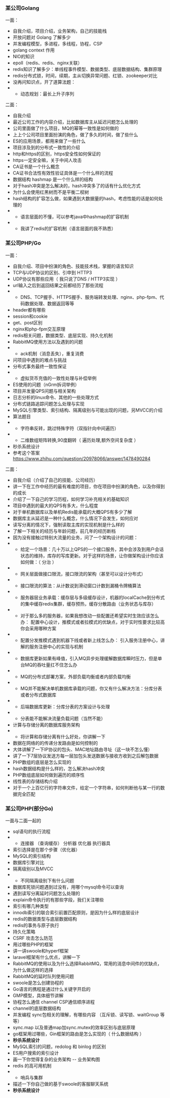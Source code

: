 ### 某公司Golang
一面：
- 自我介绍，项目介绍，业务架构，自己的技能栈
- 开放问题对 Golang 了解多少
- 并发编程模型，多进程，多线程，协程，CSP
- golang context 作用
- NIO的知识
- epoll（redis、redis、nginx关联）
- redis知识了解多少：单线程事件模型、数据类型、底层数据结构、集群原理
- redis分布式锁，时间，续期，主从切换异常问题、红锁、zookeeper对比
- 没再问知识点，开了道算法题：
- - 动态规划：最长上升子序列

二面：
- 自我介绍
- 最近公司工作的内容介绍，比如数据库主从延迟问题怎么处理的
- 公司里面做了什么项目，MQ的幂等一致性是如何做的
- 上上个公司项目里面扮演的角色，做了多久的时间，做了些什么
- ES的应用场景，都用来做了一些什么
- 项目涉及到的分布式一致性的介绍
- http和https的区别，https安全性如何保证的
- https一定安全嘛，关于中间人攻击
- CA证书是一个什么概念
- CA证书合法性有效性验证具体是一个什么样的流程
- 数据结构 hashmap 是一个什么样的结构
- 对于hash冲突是怎么解决的，hash冲突多了的话有什么优化方式
- 为什么会使用红黑树而不是平衡二杈树
- hash结构的扩容怎么做，如果遇到大数据量的hash，考虑性能的话是如何处理的
- - 语言层面的不懂，可以参考java中hashmap的扩容机制
- - 我讲了redis的扩容机制（语言层面的我不熟悉）


### 某公司PHP/Go
一面：
- 自我介绍、项目中扮演的角色、技能技术栈，掌握的语言知识
- TCP与UDP协议的区别、引申到 HTTP3
- UDP协议有那些应用（ 我只说了DNS / HTTP3实现 ）
- url输入之后到返回结果之前都经历了那些流程
- - DNS、TCP握手、HTTPS握手、服务端转发处理、nginx、php-fpm、代码数据处理、数据返回等等
- header都有哪些
- session和cookie
- get、post区别
- nginx和php-fpm交互原理
- redis相关问题，数据类型、底层实现、持久化机制
- RabbitMQ使用方法以及遇到的问题
- - ack机制（消息丢失），重复消费
- 问项目中遇到的难点与挑战
- 分布式事务最终一致性保证
- - 虚拟货币充值的一致性处理与补偿举例
- ES使用的问题（nGrm拆词举例）
- 项目并发量QPS问题与相关架构
- 日志分析的linux命令、其他的一些处理方式
- 分布式链路追踪问题怎么处理与实现
- MySQL引擎类型、索引结构、隔离级别与可能出现的问题，另MVCC的介绍
- 算法题目
- - 字符串反转，跳过特殊字符（双指针向中间遍历）
- - 二维数组矩阵转换,90度翻转（ 遍历处理,额外空间复杂度 ）
- 秒杀系统设计
- 参考这个答案  https://www.zhihu.com/question/20978066/answer/1478490284

二面：
- 自我介绍（介绍了自己的技能、公司经历）
- 讲一下在工作中经历的最有难度的项目，你在项目中扮演的角色，以及你得到的成长
- 介绍了一下自己的学习历程，如何学习补充相关的基础知识
- 项目中遇到的最大的QPS有多大，什么程度
- 对于单机数据库以及单机Redis能承载的大概QPS有多少了解
- 数据库主从延迟是一种什么概念，什么情况下会发生，如何应对
- 读写分离的情况下，强制读取主库的实现机制是什么样的
- 了解一下相关的经历与年龄问题，前几年的经历断档
- 因为没有接触过特别大流量的业务，问了一个架构设计的问题：
- - 给定一个场景：几十万以上QPS的一个接口服务，其中会涉及到用户会话状态的维持，库存的写库更新。对于这样的场景，让你做架构设计你应该如何做：（ 分治  ）
- - 网关层面做接口限流，接口限流的架构（甚至可以设计分布式）
- - 接口限流的算法：从计数说到滑动窗口计数到漏桶令牌桶算法
- - 服务器层业务承载：缓存层与多级缓存设计，机器的localCache到分布式的集中缓存redis集群，缓存预热，缓存分散路由（业务状态与库存）
- - 对于那么多的服务器，如果我想改动一些配置还希望实时生效应该怎么办： 配置中心设计，推模式或者拉模式的优缺点，对于实时性要求比较高你会采用哪种方案
- - 配置分发推模式遇到机器下线或者新上线怎么办： 引入服务注册中心，讲解的服务注册中心的实现与机制
- - 数据库更新如果有峰值，引入MQ异步处理缓解数据库瞬时压力，但是单台MQ的吞吐量扛不住怎么办
- - MQ的分布式部署方案，外部负载均衡或者内部负载均衡
- - MQ并不能解决单机数据库承载的问题，你又有什么解决方法：分库分表或者分布式数据库
- - 后端数据库更新：分库分表的方案设计与处理
- - 分表能不能解决流量负载问题（当然不能）
- 计算与存储分离的数据库服务架构
- - 将计算和存储分离有什么好处，你讲解一下
- 数据在网络的的传递分发路由是如何控制的
- 大体讲解了一下IP协议的包头、MAC地址路由寻址（这一块不怎么懂）
- 讲了一下7层协议发送方每一层加包头发送数据与接收方收到之后解包数据
- PHP数组的底层是怎么实现的
- hash数据结构是什么样的，怎么解决hash冲突
- PHP数组底层如何做到遍历的顺序性
- 线性表的存储结构介绍
- 对于一个上百亿行的字符串文件，给定一个字符串，如何判断他与某一行的数据完全匹配



### 某公司PHP(部分Go) 
一面与二面一起的
- sql语句的执行流程
- - 连接器 （查询缓存） 分析器 优化器 执行器具
- 索引选择是在那个步骤（优化器）
- MySQL的索引结构
- 数据库引擎对比
- 隔离级别以及MVCC
- - 不同隔离级别下有什么问题
- 数据库死锁问题遇到过没有，用哪个mysql命令可以查询
- 遇到读写分离延时问题怎么处理的
- explain命令执行的有那些字段，我们关注哪些
- 索引有哪几种类型
- innodb索引的联合索引前置匹配原则，是因为什么样的底层设计
- redis的数据类型与底层数据结构
- redis的事务与原子执行
- 持久化策略
- CSRF 攻击怎么防范
- 用过哪些PHP的框架
- 讲一讲swoole和hyperf框架
- laravel框架有什么优点，讲解一下
- RabbitMQ的使用以及为什么选择RabbitMQ，常用的消息中间件的优缺点，为什么做这样的选择
- RabbitMQ的延时队列使用问题
- swoole是怎么创建协程的
- Go语言的携程是通过什么关键字开启的
- GMP模型，具体细节讲解
- 协程怎么通信 channel CSP通信顺序进程
- channel的底层数据结构
- 并发编程 sync包相关的理解，有哪些内容 （互斥锁、读写锁、waitGroup 等等）
- sync.map 以及普通map加sync.mutex的效率区别与底层原理
- go框架用过哪些，Gin框架的路由是怎么实现的（ 什么数据结构 ）
- **秒杀系统设计**
- MySQL索引的问题，redolog 和 binlog 的区别
- ES用户搜索的索引设计
- 画一下你觉得复杂的业务架构 -- 业务架构图
- redis 的高可用机制
- - 哨兵与集群
- 描述一下你自己做的基于swoole的客服聊天系统
- **秒杀系统设计**



